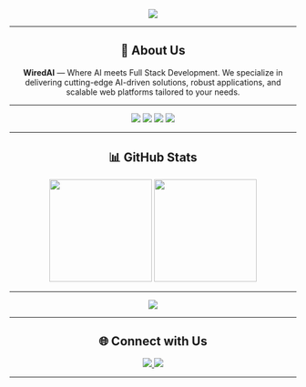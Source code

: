 <!-- Animated Text -->
<p align="center">
  <a href="https://github.com/WiredAI">
    <img src="https://readme-typing-svg.herokuapp.com?size=24&color=00F7FF&center=true&vCenter=true&width=800&lines=👋+Hi%2C+We+are+WiredAI;Where+AI+meets+Full+Stack+Development;Building+Innovative+AI+Solutions;Your+Tech+Partner+for+the+Future">
  </a>
</p>

---

<!-- Agency Intro -->
<h2 align="center">🚀 About Us</h2>
<p align="center">
  <b>WiredAI</b> — Where AI meets Full Stack Development.  
  We specialize in delivering cutting-edge AI-driven solutions, robust applications, and scalable web platforms tailored to your needs.  
</p>

---

<!-- Badges -->
<p align="center">
  <img src="https://img.shields.io/badge/Location-India-orange?style=for-the-badge&logo=google-maps" />
  <img src="https://img.shields.io/badge/Agency-WiredAI-blue?style=for-the-badge&logo=appveyor" />
  <img src="https://img.shields.io/badge/Focus-AI%20%26%20Full%20Stack%20Dev-brightgreen?style=for-the-badge&logo=github" />
  <a href="https://wiredai.com">
    <img src="https://img.shields.io/badge/Website-wiredai.com-purple?style=for-the-badge&logo=google-chrome" />
  </a>
</p>

---

<!-- GitHub Stats -->
<h2 align="center">📊 GitHub Stats</h2>
<p align="center">
  <img src="https://github-readme-stats.vercel.app/api?username=WiredAI&show_icons=true&theme=radical" height="180" />
  <img src="https://github-readme-stats.vercel.app/api/top-langs/?username=WiredAI&layout=compact&theme=radical" height="180" />
</p>

---

<!-- Visitor Counter -->
<p align="center">
  <img src="https://komarev.com/ghpvc/?username=WiredAI&label=Profile%20Views&color=blue&style=for-the-badge" />
</p>

---

<!-- Connect -->
<h2 align="center">🌐 Connect with Us</h2>
<p align="center">
  <a href="https://www.linkedin.com/in/wiredai" target="_blank">
    <img src="https://img.shields.io/badge/LinkedIn-blue?style=for-the-badge&logo=linkedin" />
  </a>
  <a href="mailto:contact@wiredai.com">
    <img src="https://img.shields.io/badge/Email-contact%40wiredai.com-red?style=for-the-badge&logo=gmail" />
  </a>
</p>

---

